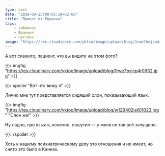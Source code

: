 ```yaml
---
type: post
date: "2019-09-25T09:05:19+02:00"
title: "Привет от Роршаха"
tags:
    - забавное
    - Франция
    - пустяки
image: "https://res.cloudinary.com/yktoo/image/upload/blog/1rwe7bvjcp4r0932.jpg"
---
```


А вот скажите, пациент, что вы видите на этом фото?

<!--more-->

{{< imgfig "https://res.cloudinary.com/yktoo/image/upload/blog/1rwe7bvjcp4r0932.jpg" >}}

{{< spoiler "Вот что вижу я" >}}

Лично мне тут представляется сидящий слон, показывающий язык.

{{< imgfig "https://res.cloudinary.com/yktoo/image/upload/blog/w129402jeli01023.jpg" "Слон же!" >}}

Ну ладно, про язык я, конечно, пошутил — у меня не так всё запущено.

{{< /spoiler >}}

Хоть к нашему психиатрическому делу это отношения и не имеет, но снято это было в Каннах.